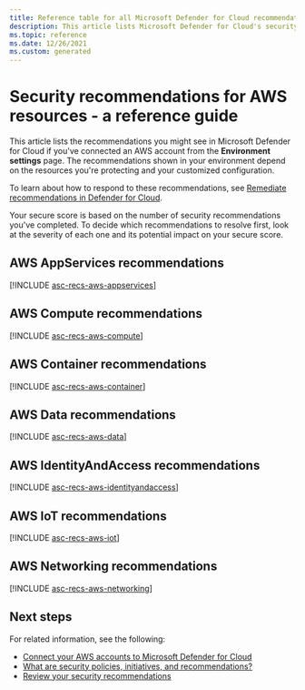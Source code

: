 ```yaml
---
title: Reference table for all Microsoft Defender for Cloud recommendations for AWS resources
description: This article lists Microsoft Defender for Cloud's security recommendations that help you harden and protect your AWS resources.
ms.topic: reference
ms.date: 12/26/2021
ms.custom: generated
---
```

# Security recommendations for AWS resources - a reference guide

This article lists the recommendations you might see in Microsoft Defender for Cloud if you've connected an 
AWS account from the **Environment settings** page. The recommendations shown in your environment depend 
on the resources you're protecting and your customized configuration.

To learn about how to respond to these recommendations, see
[Remediate recommendations in Defender for Cloud](implement-security-recommendations.md).

Your secure score is based on the number of security recommendations you've completed. To
decide which recommendations to resolve first, look at the severity of each one and its potential
impact on your secure score.

## <a name='recs-aws-appservices'></a> AWS AppServices recommendations

[!INCLUDE [asc-recs-aws-appservices](../../includes/mdfc/mdfc-recs-aws-appservices.md)]

## <a name='recs-aws-compute'></a> AWS Compute recommendations

[!INCLUDE [asc-recs-aws-compute](../../includes/mdfc/mdfc-recs-aws-compute.md)]

## <a name='recs-aws-container'></a> AWS Container recommendations

[!INCLUDE [asc-recs-aws-container](../../includes/mdfc/mdfc-recs-aws-container.md)]

## <a name='recs-aws-data'></a> AWS Data recommendations

[!INCLUDE [asc-recs-aws-data](../../includes/mdfc/mdfc-recs-aws-data.md)]

## <a name='recs-aws-identityandaccess'></a> AWS IdentityAndAccess recommendations

[!INCLUDE [asc-recs-aws-identityandaccess](../../includes/mdfc/mdfc-recs-aws-identityandaccess.md)]

## <a name='recs-aws-iot'></a> AWS IoT recommendations

[!INCLUDE [asc-recs-aws-iot](../../includes/mdfc/mdfc-recs-aws-iot.md)]

## <a name='recs-aws-networking'></a> AWS Networking recommendations

[!INCLUDE [asc-recs-aws-networking](../../includes/mdfc/mdfc-recs-aws-networking.md)]

## Next steps

For related information, see the following:

- [Connect your AWS accounts to Microsoft Defender for Cloud](quickstart-onboard-aws.md)
- [What are security policies, initiatives, and recommendations?](security-policy-concept.md)
- [Review your security recommendations](review-security-recommendations.md)
